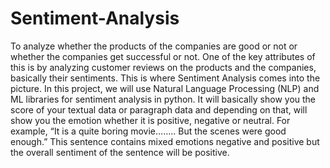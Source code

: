 # Sentiment-Analysis

To analyze whether the products of the companies are good or not or whether the
companies get successful or not. One of the key attributes of this is by analyzing
customer reviews on the products and the companies, basically their sentiments. This
is where Sentiment Analysis comes into the picture. In this project, we will use
Natural Language Processing (NLP) and ML libraries for sentiment analysis in
python. It will basically show you the score of your textual data or paragraph data
and depending on that, will show you the emotion whether it is positive, negative or
neutral.
For example, “It is a quite boring movie…….. But the scenes were good enough.”
This sentence contains mixed emotions negative and positive but the overall
sentiment of the sentence will be positive.
